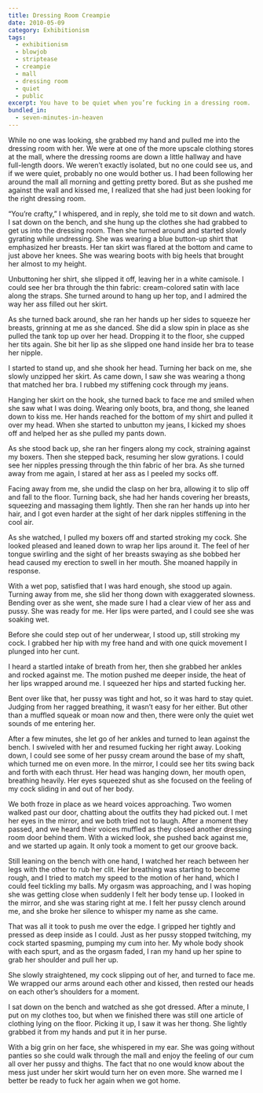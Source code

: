 ```yaml
---
title: Dressing Room Creampie
date: 2010-05-09
category: Exhibitionism
tags:
  - exhibitionism
  - blowjob
  - striptease
  - creampie
  - mall
  - dressing room
  - quiet
  - public
excerpt: You have to be quiet when you’re fucking in a dressing room.
bundled_in:
  - seven-minutes-in-heaven
---
```


While no one was looking, she grabbed my hand and pulled me into the dressing room with her. We were at one of the more upscale clothing stores at the mall, where the dressing rooms are down a little hallway and have full-length doors. We weren’t exactly isolated, but no one could see us, and if we were quiet, probably no one would bother us. I had been following her around the mall all morning and getting pretty bored. But as she pushed me against the wall and kissed me, I realized that she had just been looking for the right dressing room.

“You’re crafty,” I whispered, and in reply, she told me to sit down and watch. I sat down on the bench, and she hung up the clothes she had grabbed to get us into the dressing room. Then she turned around and started slowly gyrating while undressing. She was wearing a blue button-up shirt that emphasized her breasts. Her tan skirt was flared at the bottom and came to just above her knees. She was wearing boots with big heels that brought her almost to my height.

Unbuttoning her shirt, she slipped it off, leaving her in a white camisole. I could see her bra through the thin fabric: cream-colored satin with lace along the straps. She turned around to hang up her top, and I admired the way her ass filled out her skirt.

As she turned back around, she ran her hands up her sides to squeeze her breasts, grinning at me as she danced. She did a slow spin in place as she pulled the tank top up over her head. Dropping it to the floor, she cupped her tits again. She bit her lip as she slipped one hand inside her bra to tease her nipple.

I started to stand up, and she shook her head. Turning her back on me, she slowly unzipped her skirt. As came down, I saw she was wearing a thong that matched her bra. I rubbed my stiffening cock through my jeans.

Hanging her skirt on the hook, she turned back to face me and smiled when she saw what I was doing. Wearing only boots, bra, and thong, she leaned down to kiss me. Her hands reached for the bottom of my shirt and pulled it over my head. When she started to unbutton my jeans, I kicked my shoes off and helped her as she pulled my pants down.

As she stood back up, she ran her fingers along my cock, straining against my boxers. Then she stepped back, resuming her slow gyrations. I could see her nipples pressing through the thin fabric of her bra. As she turned away from me again, I stared at her ass as I peeled my socks off.

Facing away from me, she undid the clasp on her bra, allowing it to slip off and fall to the floor. Turning back, she had her hands covering her breasts, squeezing and massaging them lightly. Then she ran her hands up into her hair, and I got even harder at the sight of her dark nipples stiffening in the cool air.

As she watched, I pulled my boxers off and started stroking my cock. She looked pleased and leaned down to wrap her lips around it. The feel of her tongue swirling and the sight of her breasts swaying as she bobbed her head caused my erection to swell in her mouth. She moaned happily in response.

With a wet pop, satisfied that I was hard enough, she stood up again. Turning away from me, she slid her thong down with exaggerated slowness. Bending over as she went, she made sure I had a clear view of her ass and pussy. She was ready for me. Her lips were parted, and I could see she was soaking wet.

Before she could step out of her underwear, I stood up, still stroking my cock. I grabbed her hip with my free hand and with one quick movement I plunged into her cunt.

I heard a startled intake of breath from her, then she grabbed her ankles and rocked against me. The motion pushed me deeper inside, the heat of her lips wrapped around me. I squeezed her hips and started fucking her.

Bent over like that, her pussy was tight and hot, so it was hard to stay quiet. Judging from her ragged breathing, it wasn’t easy for her either. But other than a muffled squeak or moan now and then, there were only the quiet wet sounds of me entering her.

After a few minutes, she let go of her ankles and turned to lean against the bench. I swiveled with her and resumed fucking her right away. Looking down, I could see some of her pussy cream around the base of my shaft, which turned me on even more. In the mirror, I could see her tits swing back and forth with each thrust. Her head was hanging down, her mouth open, breathing heavily. Her eyes squeezed shut as she focused on the feeling of my cock sliding in and out of her body.

We both froze in place as we heard voices approaching. Two women walked past our door, chatting about the outfits they had picked out. I met her eyes in the mirror, and we both tried not to laugh. After a moment they passed, and we heard their voices muffled as they closed another dressing room door behind them. With a wicked look, she pushed back against me, and we started up again. It only took a moment to get our groove back.

Still leaning on the bench with one hand, I watched her reach between her legs with the other to rub her clit. Her breathing was starting to become rough, and I tried to match my speed to the motion of her hand, which I could feel tickling my balls. My orgasm was approaching, and I was hoping she was getting close when suddenly I felt her body tense up. I looked in the mirror, and she was staring right at me. I felt her pussy clench around me, and she broke her silence to whisper my name as she came.

That was all it took to push me over the edge. I gripped her tightly and pressed as deep inside as I could. Just as her pussy stopped twitching, my cock started spasming, pumping my cum into her. My whole body shook with each spurt, and as the orgasm faded, I ran my hand up her spine to grab her shoulder and pull her up.

She slowly straightened, my cock slipping out of her, and turned to face me. We wrapped our arms around each other and kissed, then rested our heads on each other’s shoulders for a moment.

I sat down on the bench and watched as she got dressed. After a minute, I put on my clothes too, but when we finished there was still one article of clothing lying on the floor. Picking it up, I saw it was her thong. She lightly grabbed it from my hands and put it in her purse.

With a big grin on her face, she whispered in my ear. She was going without panties so she could walk through the mall and enjoy the feeling of our cum all over her pussy and thighs. The fact that no one would know about the mess just under her skirt would turn her on even more. She warned me I better be ready to fuck her again when we got home.
